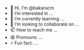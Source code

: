 - 👋 Hi, I’m @bakaracm
- 👀 I’m interested in ...
- 🌱 I’m currently learning ...
- 💞️ I’m looking to collaborate on ...
- 📫 How to reach me ...
- 😄 Pronouns: ...
- ⚡ Fun fact: ...

<!---
bakaracm/bakaracm is a ✨ special ✨ repository because its `README.md` (this file) appears on your GitHub profile.
You can click the Preview link to take a look at your changes.
--->
